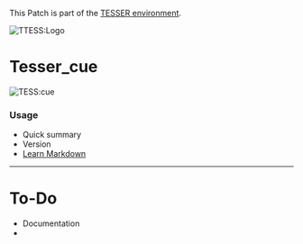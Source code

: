 This Patch is part of the [TESSER environment](https://bitbucket.org/AdrianArtacho/tesserakt/src/master/).

![TTESS:Logo](https://bitbucket.org/AdrianArtacho/tesserakt/raw/HEAD/TESSER_logo.png)

# Tesser_cue

![TESS:cue](https://docs.google.com/drawings/d/e/2PACX-1vRm7ZSCvcssueyEc5x_tdmCXxJQ26nX1xYAcTgWdbYkkm3BFB2rSrnDfRXipPjps9rk_xWbYKgiPPoX/pub?w=753&h=205)

### Usage

* Quick summary
* Version
* [Learn Markdown](https://bitbucket.org/tutorials/markdowndemo)

____

# To-Do

* Documentation
* 
